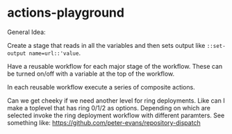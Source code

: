 # actions-playground

General Idea:

Create a stage that reads in all the variables and then sets output like `::set-output name=url::'value`.

Have a reusable workflow for each major stage of the workflow. These can be turned on/off with a variable at the top of the workflow.

In each reusable workflow execute a series of composite actions.



Can we get cheeky if we need another level for ring deployments. Like can I make a toplevel that has ring 0/1/2 as options. Depending on which are selected invoke the ring deployment workflow with different paramters. See something like: https://github.com/peter-evans/repository-dispatch
